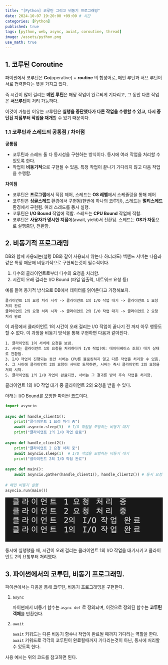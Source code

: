 ```yaml
---
title: "[Python] 코루틴 그리고 비동기 프로그래밍"
date: 2024-10-07 19:20:00 +09:00 # 시간
categories: [Python]
published: true
tags: [python, web, async, awiat, coroutine, thread]
image: /assets/python.png
use_math: true
---
```

## 1. 코루틴 Coroutine

파이썬에서 코루틴은 **Co**(operative) + **routine** 의 합성어로, 메인 루틴과 서브 루틴이 서로 협력한다는 뜻을 가지고 있다.

즉 시간이 많이 걸리는 **메인 루틴**은 해당 작업이 완료되게 기다리고, 그 동안 다른 작업은 **서브루틴**이 처리 가능하다.

이것이 가능한 이유는 코루틴은 **실행을 중단했다가 다른 작업을 수행할 수 있고, 다시 중단된 지점부터 작업을 재개**할 수 있기 때문이다.

### 1.1 코루틴과 스레드의 공통점 / 차이점

**공통점**

- 코루틴과 스레드 둘 다 동시성을 구현하는 방식이다. 동시에 여러 작업을 처리할 수 있도록 한다.
- 작업이 **비동기적**으로 구현될 수 있음. 특정 작업이 끝나기 기다리지 않고 다음 작업을 수행함.

**차이점**

- 코루틴은 **프로그램**에서 직접 제어, 스레드는 **OS 레벨**에서 스케쥴링을 통해 제어
- 코루틴은 **싱글스레드** 환경에서 구현됨(한번에 하나의 코루틴), 스레드는 **멀티스레드** 환경에서 구현됨. 여러 스레드를 동시 실행.
- 코루틴은 **I/O Bound** 작업에 적합. 스레드는 **CPU Bound** 작업에 적합.
- 코루틴은 **사용자가 명시한 지점**에(await, yield)서 전환됨. 스레드는 **OS가 자동**으로 실행중단, 전환함.

## 2. 비동기적 프로그래밍

DB와 함께 사용되는(설령 DB와 같이 사용되지 않는다 하더라도) 백엔드 서버는 다음과 같은 특징 때문에 비동기적으로 구현되는것이 필수적이다.

1. 다수의 클라이언트로부터 다수의 요청을 처리함.
2. 시간이 오래 걸리는 I/O Bound (파일 입출력, 네트워크 요청 등)

예를 들어 동기적 방식으로 DB에서 데이터를 읽어온다고 가정해보자.

```
클라이언트 1의 요청 처리 시작 -> 클라이언트 1의 I/O 작업 대기 -> 클라이언트 1 요청 처리 완료
클라이언트 2의 요청 처리 시작 -> 클라이언트 2의 I/O 작업 대기 -> 클라이언트 2 요청 처리 완료
```

이 과정에서 클라이언트 1의 시간이 오래 걸리는 I/O 작업이 끝나기 전 까지 아무 행동도 할 수 없다. 이 과정을 비동기 방식을 통해 구현하면 다음과 같아진다.

```
1. 클라이언트 1이 서버에 요청을 보냄.
2. 서버는 클라이언트 1의 요청을 처리하다가 I/O 작업(예: 데이터베이스 조회) 대기 상태로 전환됨.
3. I/O 작업이 진행되는 동안 서버는 CPU를 블로킹하지 않고 다른 작업을 처리할 수 있음.
4. 그 사이에 클라이언트 2의 요청이 서버로 도착하면, 서버는 즉시 클라이언트 2의 요청을 처리 시작.
5. 클라이언트 1의 I/O 작업이 완료되면, 서버는 그 결과를 받아 후속 작업을 처리함.
```

클라이언트 1의 I/O 작업 대기 중 클라이언트 2의 요청을 받을 수 있다.

아래는 I/O Bound를 모방한 파이썬 코드이다.

```python
import asyncio

async def handle_client1():
    print("클라이언트 1 요청 처리 중")
    await asyncio.sleep(3)  # I/O 작업을 모방하는 비동기 대기
    print("클라이언트 1의 I/O 작업 완료")

async def handle_client2():
    print("클라이언트 2 요청 처리 중")
    await asyncio.sleep(1)  # I/O 작업을 모방하는 비동기 대기
    print("클라이언트 2의 I/O 작업 완료")

async def main():
    await asyncio.gather(handle_client1(), handle_client2()) # 동시 요청을 가정

# 메인 비동기 실행
asyncio.run(main())

```

![](/assets/coroutine1.png)

동시에 실행했을 때, 시간이 오래 걸리는 클라이언트 1의 I/O 작업을 대기시키고 클라이언트 2의 요청부터 처리했다.

## 3. 파이썬에서의 코루틴, 비동기 프로그래밍.

파이썬에서는 다음을 통해 코루틴, 비동기 프로그래밍을 구현한다.

1. `async` 
    
    파이썬에서 비동기 함수는 `async def` 로 정의되며, 이것으로 정의된 함수는 **코루틴 객체**를 반환한다.
    
2. `await` 
    
    `await` 키워드는 다른 비동기 함수나 작업이 완료될 때까지 기다리는 역할을 한다. `await` 키워드로 각각의 코루틴이 완료될때까지 기다리는것이 아닌, 동시에 처리할 수 있도록 한다.
    

사용 예시는 위의 코드를 참고하면 된다.